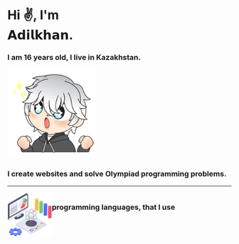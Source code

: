 <link rel='stylesheet' href='https://cdn-uicons.flaticon.com/uicons-solid-straight/css/uicons-solid-straight.css'>
<H1> Hi ✌, I'm <br> 𝗔𝗱𝗶𝗹𝗸𝗵𝗮𝗻.</H1>

<h3> I am 16 years old, I live in Kazakhstan. </h3> 
<img src='assets/anime-sticker.png' width='200px'>
<h3>I create websites and solve Olympiad programming problems.</h3>
<hr>
<div style='display: flex'><img src='assets/data-science.png' width='100px'><h3><i class="fi fi-ss-display-code"></i>programming languages, that I use</h3></div>
